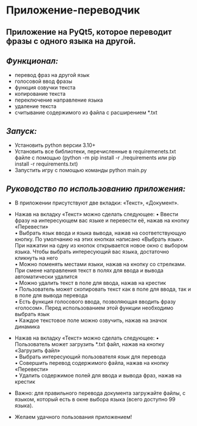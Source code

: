 # Приложение-переводчик
## Приложение на PyQt5, которое переводит фразы с одного языка на другой.
## *Функционал:*
- перевод фраз на другой язык
- голосовой ввод фразы
- функция озвучки текста
- копирование текста
- переключение направление языка
- удаление текста
- считывание содержимого из файла с расширением *.txt
## *Запуск:*
- Установить python версии 3.10+
- Установить все библиотеки, перечисленные в requiremenets.txt файле с помощью (python -m pip install -r ./requirements или pip install -r requirements.txt)
- Запустить игру с помощью команды python main.py
## *Руководство по использованию приложения:*
- В приложении присутствуют две вкладки: «Текст», «Документ».
- Нажав на вкладку «Текст» можно сделать следующее:
•	Ввести фразу на интересующем вас языке и перевести её, нажав на кнопку «Перевести»\
•	Выбрать язык ввода и языка вывода, нажав на соответствующую кнопку. По умолчанию на этих кнопках написано «Выбрать язык». При нажатии на одну из кнопок открывается новое окно с выбором языка. Чтобы выбрать интересующий вас языка, достаточно кликнуть на него\
•	Можно поменять местами языки, нажав на кнопку со стрелками. При смене направления текст в полях для ввода и вывода автоматически удалится\
•	Можно удалить текст в поле для ввода, нажав на крестик\
•	Пользователь может скопировать текст как в поле для ввода, так и в поле для вывода перевода\
•	Есть функция голосового ввода, позволяющая вводить фразу «голосом». Перед использованием этой функции необходимо выбрать язык\
•	Каждое текстовое поле можно озвучить, нажав на значок динамика

- Нажав на вкладку «Текст» можно сделать следующее:
•	Пользователь может загрузить *.txt файл, нажав на кнопку «Загрузить файл»\
•	Выбрать интересующий пользователя язык для перевода\
•	Совершить перевод содержимого файла, нажав на кнопку «Перевести»\
•	Удалить содержимое полей для ввода и вывода фраз, нажав на крестик
- Важно: для правильного перевода документа загружайте файлы, с языком, который есть в окне выбора языка (всего доступно 99 языка).
- Желаем удачного пользования приложением!
